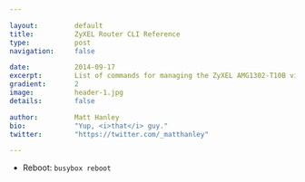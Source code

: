 ```yaml
---

layout:			default
title:  		ZyXEL Router CLI Reference
type:			post
navigation: 	false

date:   		2014-09-17
excerpt: 		List of commands for managing the ZyXEL AMG1302-T10B via SSH
gradient: 		2
image: 			header-1.jpg
details:		false

author: 		Matt Hanley
bio: 			"Yup, <i>that</i> guy."
twitter: 		"https://twitter.com/_matthanley"

---
```


* Reboot: `busybox reboot`

